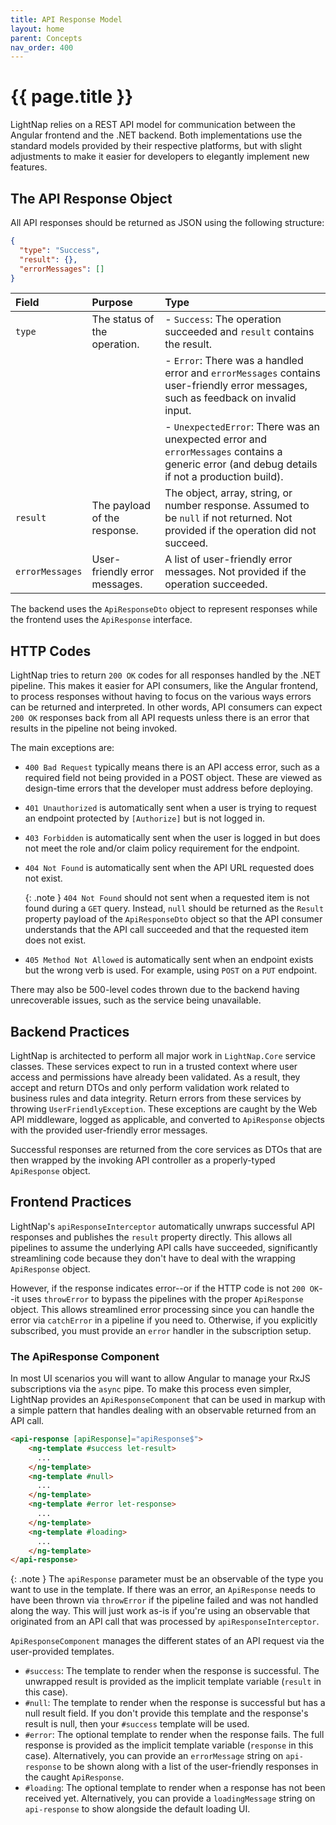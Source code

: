 ```yaml
---
title: API Response Model
layout: home
parent: Concepts
nav_order: 400
---
```


# {{ page.title }}

LightNap relies on a REST API model for communication between the Angular frontend and the .NET backend. Both implementations use the standard models provided by their respective platforms, but with slight adjustments to make it easier for developers to elegantly implement new features.

## The API Response Object

All API responses should be returned as JSON using the following structure:

```json
{
  "type": "Success",
  "result": {},
  "errorMessages": []
}
```

| Field           | Purpose                       | Type                                                                                                                                           |
| :-------------- | :---------------------------- | :--------------------------------------------------------------------------------------------------------------------------------------------- |
| `type`          | The status of the operation.  | - `Success`: The operation succeeded and `result` contains the result.                                                                         |
|                 |                               | - `Error`: There was a handled error and `errorMessages` contains user-friendly error messages, such as feedback on invalid input.             |
|                 |                               | - `UnexpectedError`: There was an unexpected error and `errorMessages` contains a generic error (and debug details if not a production build). |
| `result`        | The payload of the response.  | The object, array, string, or number response. Assumed to be `null` if not returned. Not provided if the operation did not succeed.            |
| `errorMessages` | User-friendly error messages. | A list of user-friendly error messages. Not provided if the operation succeeded.                                                               |

The backend uses the `ApiResponseDto` object to represent responses while the frontend uses the `ApiResponse` interface.

## HTTP Codes

LightNap tries to return `200 OK` codes for all responses handled by the .NET pipeline. This makes it easier for API consumers, like the Angular frontend, to process responses without having to focus on the various ways errors can be returned and interpreted. In other words, API consumers can expect `200 OK` responses back from all API requests unless there is an error that results in the pipeline not being invoked.

The main exceptions are:

- `400 Bad Request` typically means there is an API access error, such as a required field not being provided in a POST object. These are viewed as design-time errors that the developer must address before deploying.
- `401 Unauthorized` is automatically sent when a user is trying to request an endpoint protected by `[Authorize]` but is not logged in.
- `403 Forbidden` is automatically sent when the user is logged in but does not meet the role and/or claim policy requirement for the endpoint.
- `404 Not Found` is automatically sent when the API URL requested does not exist.

  {: .note }
  `404 Not Found` should not sent when a requested item is not found during a `GET` query. Instead, `null` should be returned as the `Result` property payload of the `ApiResponseDto` object so that the API consumer understands that the API call succeeded and that the requested item does not exist.

- `405 Method Not Allowed` is automatically sent when an endpoint exists but the wrong verb is used. For example, using `POST` on a `PUT` endpoint.

There may also be 500-level codes thrown due to the backend having unrecoverable issues, such as the service being unavailable.

## Backend Practices

LightNap is architected to perform all major work in `LightNap.Core` service classes. These services expect to run in a trusted context where user access and permissions have already been validated. As a result, they accept and return DTOs and only perform validation work related to business rules and data integrity. Return errors from these services by throwing `UserFriendlyException`. These exceptions are caught by the Web API middleware, logged as applicable, and converted to `ApiResponse` objects with the provided user-friendly error messages.

Successful responses are returned from the core services as DTOs that are then wrapped by the invoking API controller as a properly-typed `ApiResponse` object.

## Frontend Practices

LightNap's `apiResponseInterceptor` automatically unwraps successful API responses and publishes the `result` property directly. This allows all pipelines to assume the underlying API calls have succeeded, significantly streamlining code because they don't have to deal with the wrapping `ApiResponse` object.

However, if the response indicates error--or if the HTTP code is not `200 OK`--it uses `throwError` to bypass the pipelines with the proper `ApiResponse` object. This allows streamlined error processing since you can handle the error via `catchError` in a pipeline if you need to. Otherwise, if you explicitly subscribed, you must provide an `error` handler in the subscription setup.

### The ApiResponse Component

In most UI scenarios you will want to allow Angular to manage your RxJS subscriptions via the `async` pipe. To make this process even simpler, LightNap provides an `ApiResponseComponent` that can be used in markup with a simple pattern that handles dealing with an observable returned from an API call.

``` html
<api-response [apiResponse]="apiResponse$">
    <ng-template #success let-result>
      ...
    </ng-template>
    <ng-template #null>
      ...
    </ng-template>
    <ng-template #error let-response>
      ...
    </ng-template>
    <ng-template #loading>
      ...
    </ng-template>
</api-response>
```

{: .note }
The `apiResponse` parameter must be an observable of the type you want to use in the template. If there was an error, an `ApiResponse` needs to have been thrown via `throwError` if the pipeline failed and was not handled along the way. This will just work as-is if you're using an observable that originated from an API call that was processed by `apiResponseInterceptor`.

`ApiResponseComponent` manages the different states of an API request via the user-provided templates.

- `#success`: The template to render when the response is successful. The unwrapped result is provided as the implicit template variable (`result` in this case).
- `#null`: The template to render when the response is successful but has a null result field. If you don't provide this template and the response's result is null, then your `#success` template will be used.
- `#error`: The optional template to render when the response fails. The full response is provided as the implicit template variable (`response` in this case). Alternatively, you can provide an `errorMessage` string on `api-response` to be shown along with a list of the user-friendly responses in the caught `ApiResponse`.
- `#loading`: The optional template to render when a response has not been received yet. Alternatively, you can provide a `loadingMessage` string on `api-response` to show alongside the default loading UI.
